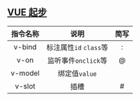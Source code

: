## [VUE 起步](https://cn.vuejs.org/v2/guide/installation.html)

| 指令名称 |          说明          | 简写 |
| :------: | :--------------------: | :--: |
|  v-bind  | 标注属性`id` `class`等 |  :   |
|   v-on   |  监听事件`onclick`等   |  @   |
| v-model  |     绑定值`value`      |      |
|  v-slot  |          插槽          |  #   |
